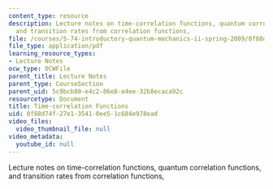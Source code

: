 ```yaml
---
content_type: resource
description: Lecture notes on time-correlation functions, quantum correlation functions,
  and transition rates from correlation functions,
file: /courses/5-74-introductory-quantum-mechanics-ii-spring-2009/0f88d74f27e135410ee51c684e978ead_MIT5_74s09_lec05.pdf
file_type: application/pdf
learning_resource_types:
- Lecture Notes
ocw_type: OCWFile
parent_title: Lecture Notes
parent_type: CourseSection
parent_uid: 5c9bcb80-e4c2-86e8-e4ee-32b8ecaca92c
resourcetype: Document
title: Time-correlation Functions
uid: 0f88d74f-27e1-3541-0ee5-1c684e978ead
video_files:
  video_thumbnail_file: null
video_metadata:
  youtube_id: null
---
```

Lecture notes on time-correlation functions, quantum correlation functions, and transition rates from correlation functions,

